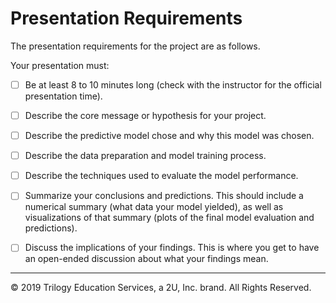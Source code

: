 # Presentation Requirements

The presentation requirements for the project are as follows.

Your presentation must:

* [ ] Be at least 8 to 10 minutes long (check with the instructor for the official presentation time).

* [ ] Describe the core message or hypothesis for your project.

* [ ] Describe the predictive model chose and why this model was chosen.

* [ ] Describe the data preparation and model training process.

* [ ] Describe the techniques used to evaluate the model performance.

* [ ] Summarize your conclusions and predictions. This should include a numerical summary (what data your model yielded), as well as visualizations of that summary (plots of the final model evaluation and predictions).

* [ ] Discuss the implications of your findings. This is where you get to have an open-ended discussion about what your findings mean.

---

© 2019 Trilogy Education Services, a 2U, Inc. brand. All Rights Reserved.
